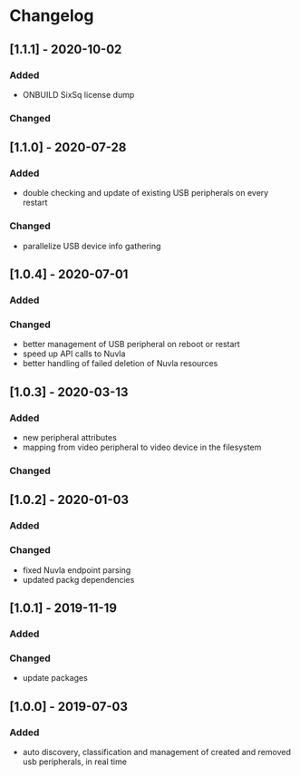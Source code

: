 # Changelog
## [1.1.1] - 2020-10-02
### Added 
- ONBUILD SixSq license dump
### Changed
## [1.1.0] - 2020-07-28
### Added 
- double checking and update of existing USB peripherals on every restart
### Changed
- parallelize USB device info gathering
## [1.0.4] - 2020-07-01
### Added
### Changed
- better management of USB peripheral on reboot or restart
- speed up API calls to Nuvla
- better handling of failed deletion of Nuvla resources
## [1.0.3] - 2020-03-13
### Added 
- new peripheral attributes 
- mapping from video peripheral to video device in the filesystem
### Changed
## [1.0.2] - 2020-01-03
### Added
### Changed
- fixed Nuvla endpoint parsing
- updated packg dependencies
## [1.0.1] - 2019-11-19
### Added
### Changed
- update packages
## [1.0.0] - 2019-07-03
### Added
  - auto discovery, classification and management of created and removed usb peripherals, in real time

